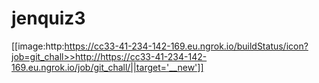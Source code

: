 # jenquiz3
[[image:http:https://cc33-41-234-142-169.eu.ngrok.io/buildStatus/icon?job=git_chall>>http://https://cc33-41-234-142-169.eu.ngrok.io/job/git_chall/||target='__new']]
